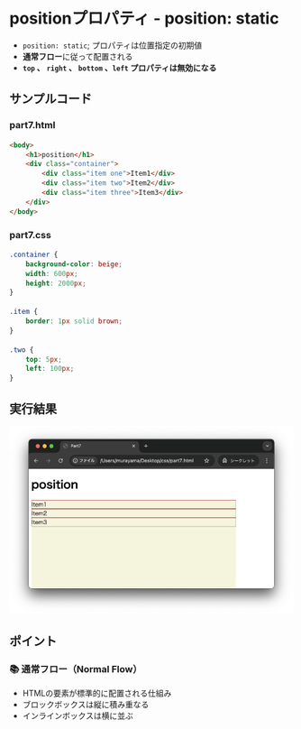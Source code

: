 # positionプロパティ - position: static

+ `position: static`; プロパティは位置指定の初期値
+ **通常フロー**に従って配置される
+ **`top` 、 `right` 、 `bottom` 、`left` プロパティは無効になる**

## サンプルコード

### part7.html

```html
<body>
    <h1>position</h1>
    <div class="container">
        <div class="item one">Item1</div>
        <div class="item two">Item2</div>
        <div class="item three">Item3</div>
    </div>
</body>
```

### part7.css

```css
.container {
    background-color: beige;
    width: 600px;
    height: 2000px;
}

.item {
    border: 1px solid brown;
}

.two {
    top: 5px;
    left: 100px;
}
```

## 実行結果

![](https://raw.githubusercontent.com/murayama333/md2slide/refs/heads/main/md/css/part7/img/06.png)

## ポイント

### 📚️ 通常フロー（Normal Flow）

+ HTMLの要素が標準的に配置される仕組み
+ ブロックボックスは縦に積み重なる
+ インラインボックスは横に並ぶ
